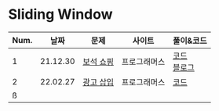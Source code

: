 # Sliding Window

| Num. | 날짜     | 문제                                                         | 사이트       | 풀이&코드                                                    |
| ---- | -------- | ------------------------------------------------------------ | ------------ | ------------------------------------------------------------ |
| 1    | 21.12.30 | [보석 쇼핑](https://programmers.co.kr/learn/courses/30/lessons/67258) | 프로그래머스 | [코드](https://github.com/sally0226/Algorithm/blob/main/%EC%8A%AC%EB%9D%BC%EC%9D%B4%EB%94%A9%20%EC%9C%88%EB%8F%84%EC%9A%B0/%EB%B3%B4%EC%84%9D_%EC%87%BC%ED%95%91.cpp)<br>[블로그](https://bba-dda.tistory.com/115) |
|   2   | 22.02.27     | [광고 삽입](https://programmers.co.kr/learn/courses/30/lessons/72414) | 프로그래머스  |  [코드](./광고_삽입.cpp)
ß|      |          |                                                              |              |                                                              |

